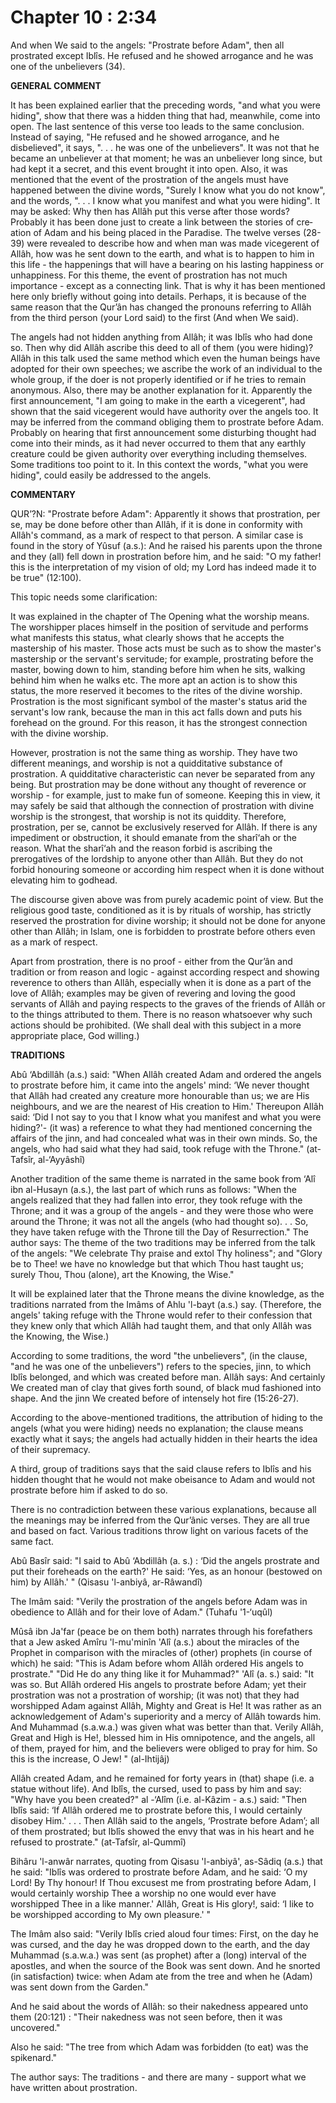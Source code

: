 Chapter 10 : 2:34
=================

And when We said to the angels: "Prostrate before Adam", then all
prostrated except Iblîs. He refused and he showed arrogance and he was
one of the unbelievers (34).

**GENERAL COMMENT**

It has been explained earlier that the preceding words, "and what you
were hiding", show that there was a hidden thing that had, meanwhile,
come into open. The last sentence of this verse too leads to the same
conclusion. Instead of saying, "He refused and he showed arrogance, and
he disbelieved", it says, ". . . he was one of the unbelievers". It was
not that he became an unbeliever at that moment; he was an unbeliever
long since, but had kept it a secret, and this event brought it into
open. Also, it was mentioned that the event of the prostration of the
angels must have happened between the divine words, "Surely I know what
you do not know", and the words, ". . . I know what you manifest and
what you were hiding". It may be asked: Why then has Allâh put this
verse after those words? Probably it has been done just to create a link
between the stories of cre­ation of Adam and his being placed in the
Paradise. The twelve verses (28-39) were revealed to describe how and
when man was made vicegerent of Allâh, how was he sent down to the
earth, and what is to happen to him in this life - the happenings that
will have a bearing on his lasting happiness or unhappiness. For this
theme, the event of prostration has not much importance - except as a
connecting link. That is why it has been mentioned here only briefly
without going into details. Perhaps, it is because of the same reason
that the Qur’ân has changed the pronouns referring to Allâh from the
third person (your Lord said) to the first (And when We said).

The angels had not hidden anything from Allâh; it was Iblîs who had
done so. Then why did Allâh ascribe this deed to all of them (you were
hiding)? Allâh in this talk used the same method which even the human
beings have adopted for their own speeches; we ascribe the work of an
individual to the whole group, if the doer is not properly identified or
if he tries to remain anony­mous. Also, there may be another explanation
for it. Apparently the first announcement, "I am going to make in the
earth a vice­gerent", had shown that the said vicegerent would have
authority over the angels too. It may be inferred from the command
obliging them to prostrate before Adam. Probably on hearing that first
announcement some disturbing thought had come into their minds, as it
had never occurred to them that any earthly creature could be given
authority over everything including themselves. Some traditions too
point to it. In this context the words, "what you were hiding", could
easily be addressed to the angels.

**COMMENTARY**

QUR’?N: "Prostrate before Adam": Apparently it shows that prostration,
per se, may be done before other than Allâh, if it is done in conformity
with Allâh's command, as a mark of respect to that person. A similar
case is found in the story of Yûsuf (a.s.): And he raised his parents
upon the throne and they (all) fell down in prostration before him, and
he said: "O my father! this is the interpretation of my vision of old;
my Lord has indeed made it to be true" (12:100).

This topic needs some clarification:

It was explained in the chapter of The Opening what the worship means.
The worshipper places himself in the position of servitude and performs
what manifests this status, what clearly shows that he accepts the
mastership of his master. Those acts must be such as to show the
master's mastership or the servant's servitude; for example, prostrating
before the master, bowing down to him, standing before him when he sits,
walking behind him when he walks etc. The more apt an action is to show
this status, the more reserved it becomes to the rites of the divine
worship. Prostration is the most significant symbol of the master's
status arid the servant's low rank, because the man in this act falls
down and puts his forehead on the ground. For this reason, it has the
strongest connection with the divine worship.

However, prostration is not the same thing as worship. They have two
different meanings, and worship is not a quidditative substance of
prostration. A quidditative characteristic can never be separated from
any being. But prostration may be done with­out any thought of reverence
or worship - for example, just to make fun of someone. Keeping this in
view, it may safely be said that although the connection of prostration
with divine worship is the strongest, that worship is not its quiddity.
There­fore, prostration, per se, cannot be exclusively reserved for
Allâh. If there is any impediment or obstruction, it should emanate from
the sharî‘ah or the reason. What the sharî‘ah and the reason forbid is
ascribing the prerogatives of the lordship to anyone other than Allâh.
But they do not forbid honouring someone or according him respect when
it is done without elevating him to godhead.

The discourse given above was from purely academic point of view. But
the religious good taste, conditioned as it is by rituals of worship,
has strictly reserved the prostration for divine worship; it should not
be done for anyone other than Allâh; in Islam, one is forbidden to
prostrate before others even as a mark of respect.

Apart from prostration, there is no proof - either from the Qur’ân and
tradition or from reason and logic - against according respect and
showing reverence to others than Allâh, especially when it is done as a
part of the love of Allâh; examples may be given of revering and loving
the good servants of Allâh and pay­ing respects to the graves of the
friends of Allâh or to the things attributed to them. There is no reason
whatsoever why such actions should be prohibited. (We shall deal with
this subject in a more appropriate place, God willing.)

**TRADITIONS**

Abû ‘Abdillâh (a.s.) said: "When Allâh created Adam and ordered the
angels to prostrate before him, it came into the angels' mind: ‘We never
thought that Allâh had created any creature more honourable than us; we
are His neighbours, and we are the nearest of His creation to Him.'
Thereupon Allâh said: ‘Did I not say to you that I know what you
manifest and what you were hiding?'- (it was) a reference to what they
had mentioned concerning the affairs of the jinn, and had con­cealed
what was in their own minds. So, the angels, who had said what they had
said, took refuge with the Throne." (at-Tafsîr, al-‘Ayyâshî)

Another tradition of the same theme is narrated in the same book from
‘Alî ibn al-Husayn (a.s.), the last part of which runs as follows: "When
the angels realized that they had fallen into error, they took refuge
with the Throne; and it was a group of the angels - and they were those
who were around the Throne; it was not all the angels (who had thought
so). . . So, they have taken refuge with the Throne till the Day of
Resurrection."
The author says: The theme of the two traditions may be inferred from
the talk of the angels: "We celebrate Thy praise and extol Thy
holiness"; and "Glory be to Thee! we have no knowledge but that which
Thou hast taught us; surely Thou, Thou (alone), art the Knowing, the
Wise."

It will be explained later that the Throne means the divine knowledge,
as the traditions narrated from the Imâms of Ahlu 'l-bayt (a.s.) say.
(Therefore, the angels' taking refuge with the Throne would refer to
their confession that they knew only that which Allâh had taught them,
and that only Allâh was the Knowing, the Wise.)

According to some traditions, the word "the unbelievers", (in the
clause, "and he was one of the unbelievers") refers to the species,
jinn, to which Iblîs belonged, and which was created before man. Allâh
says: And certainly We created man of clay that gives forth sound, of
black mud fashioned into shape. And the jinn We created before of
intensely hot fire (15:26-27).

According to the above-mentioned traditions, the attribution of hiding
to the angels (what you were hiding) needs no expla­nation; the clause
means exactly what it says; the angels had actually hidden in their
hearts the idea of their supremacy.

A third, group of traditions says that the said clause refers to Iblîs
and his hidden thought that he would not make obeisance to Adam and
would not prostrate before him if asked to do so.

There is no contradiction between these various explanations, because
all the meanings may be inferred from the Qur’ânic verses. They are all
true and based on fact. Various traditions throw light on various facets
of the same fact.

Abû Basîr said: "I said to Abû ‘Abdillâh (a. s.) : ‘Did the angels
prostrate and put their foreheads on the earth?' He said: ‘Yes, as an
honour (bestowed on him) by Allâh.' " (Qisasu 'l-­anbiyâ, ar-Râwandî)

The Imâm said: "Verily the prostration of the angels before Adam was in
obedience to Allâh and for their love of Adam." (Tuhafu '1-‘uqûl)

Mûsâ ibn Ja'far (peace be on them both) narrates through his
forefathers that a Jew asked Amîru 'l-mu'minîn 'Alî (a.s.) about the
miracles of the Prophet in comparison with the mir­acles of (other)
prophets (in course of which) he said: "This is Adam before whom Allâh
ordered His angels to prostrate." "Did He do any thing like it for
Muhammad?" 'Alî (a. s.) said: "It was so. But Allâh ordered His angels
to prostrate before Adam; yet their prostration was not a prostration of
worship; (it was not) that they had worshipped Adam against Allâh,
Mighty and Great is He! It was rather as an acknowledgement of Adam's
superiority and a mercy of Allâh towards him. And Muhammad (s.a.w.a.)
was given what was better than that. Verily Allâh, Great and High is
He!, blessed him in His omnipotence, and the angels, all of them, prayed
for him, and the believers were obliged to pray for him. So this is the
increase, O Jew! " (al-Ihtijâj)

Allâh created Adam, and he remained for forty years in (that) shape
(i.e. a statue without life). And Iblîs, the cursed, used to pass by him
and say: "Why have you been created?" al -‘Alîm (i.e. al-Kâzim - a.s.)
said: "Then Iblîs said: ‘If Allâh ordered me to prostrate before this, I
would certainly disobey Him.' . . . Then Allâh said to the angels,
‘Prostrate before Adam’; all of them prostrated; but Iblîs showed the
envy that was in his heart and he refused to prostrate." (at-Tafsîr,
al-Qummî)

Bihâru 'l-anwâr narrates, quoting from Qisasu 'l-­anbiyâ', as-Sâdiq
(a.s.) that he said: "Iblîs was ordered to prostrate be­fore Adam, and
he said: ‘O my Lord! By Thy honour! If Thou excusest me from prostrating
before Adam, I would certainly worship Thee a worship no one would ever
have worshipped Thee in a like manner.' Allâh, Great is His glory!,
said: ‘I like to be worshipped according to My own pleasure.' "

The Imâm also said: "Verily Iblîs cried aloud four times: First, on the
day he was cursed, and the day he was dropped down to the earth, and the
day Muhammad (s.a.w.a.) was sent (as prophet) after a (long) interval of
the apostles, and when the source of the Book was sent down. And he
snorted (in satisfac­tion) twice: when Adam ate from the tree and when
he (Adam) was sent down from the Garden."

And he said about the words of Allâh: so their nakedness appeared unto
them (20:121) : "Their nakedness was not seen before, then it was
uncovered."

Also he said: "The tree from which Adam was forbidden (to eat) was the
spikenard."

The author says: The traditions - and there are many - support what we
have written about prostration.


